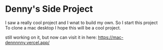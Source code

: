 # Denny's Side Project

I saw a really cool project and I wnat to build my own.
So I start this project
To clone a mac desktop
I hope this will be a cool project.

still working on it,
but now can visit it in here: https://mac-dennnnny.vercel.app/
